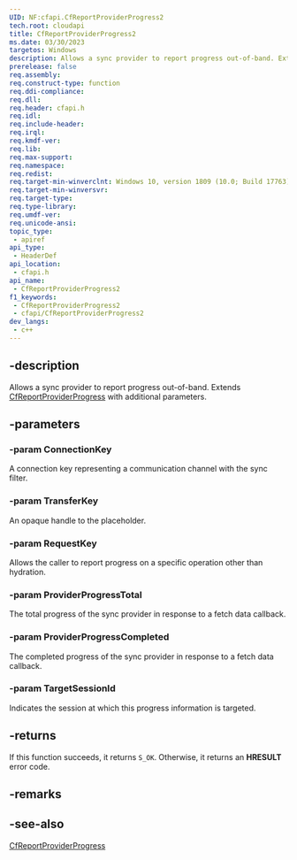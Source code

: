 ```yaml
---
UID: NF:cfapi.CfReportProviderProgress2
tech.root: cloudapi
title: CfReportProviderProgress2
ms.date: 03/30/2023
targetos: Windows
description: Allows a sync provider to report progress out-of-band. Extends CfReportProviderProgress with additional parameters.
prerelease: false
req.assembly: 
req.construct-type: function
req.ddi-compliance: 
req.dll: 
req.header: cfapi.h
req.idl: 
req.include-header: 
req.irql: 
req.kmdf-ver: 
req.lib: 
req.max-support: 
req.namespace: 
req.redist: 
req.target-min-winverclnt: Windows 10, version 1809 (10.0; Build 17763)
req.target-min-winversvr: 
req.target-type: 
req.type-library: 
req.umdf-ver: 
req.unicode-ansi: 
topic_type:
 - apiref
api_type:
 - HeaderDef
api_location:
 - cfapi.h
api_name:
 - CfReportProviderProgress2
f1_keywords:
 - CfReportProviderProgress2
 - cfapi/CfReportProviderProgress2
dev_langs:
 - c++
---
```


## -description

Allows a sync provider to report progress out-of-band. Extends [CfReportProviderProgress](nf-cfapi-cfreportproviderprogress.md) with additional parameters.

## -parameters

### -param ConnectionKey

A connection key representing a communication channel with the sync filter.

### -param TransferKey

An opaque handle to the placeholder.

### -param RequestKey

Allows the caller to report progress on a specific operation other than hydration.

### -param ProviderProgressTotal

The total progress of the sync provider in response to a fetch data callback.

### -param ProviderProgressCompleted

The completed progress of the sync provider in response to a fetch data callback.

### -param TargetSessionId

Indicates the session at which this progress information is targeted.

## -returns

If this function succeeds, it returns `S_OK`. Otherwise, it returns an **HRESULT** error code.

## -remarks

## -see-also

[CfReportProviderProgress](nf-cfapi-cfreportproviderprogress.md)
